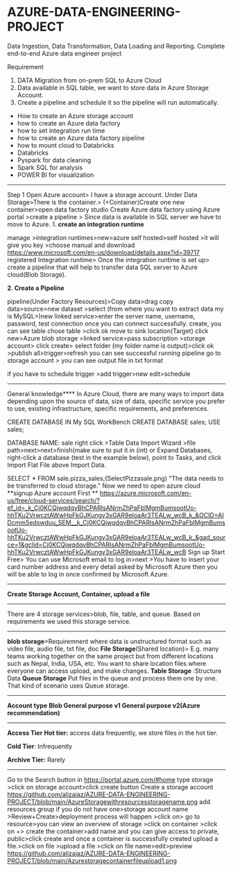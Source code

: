 # AZURE-DATA-ENGINEERING-PROJECT
Data Ingestion, Data Transformation, Data Loading and Reporting.
Complete end-to-end Azure data engineer project

Requirement
1. DATA Migration from on-prem SQL to Azure Cloud
2. Data available in SQL table, we want to store data in Azure Storage Account.
3. Create a pipeline and schedule it so the pipeline will run automatically.
   
- How to create an Azure storage account
- how to create an Azure data factory 
- how to set integration run time
- how to create an Azure data factory pipeline
- how to mount cloud to Databricks
- Databricks 
- Pyspark for data cleaning
- Spark SQL for analysis
- POWER BI for visualization

*************************************************************************************************************************************************************************************************************
Step 1 
Open Azure account> I have a storage account. Under Data Storage>There is the container.> (+Container)Create one new container>open data factory studio 
Create Azure data factory using Azure portal >create a pipeline > Since data is available in SQL server we have to move to Azure.
 1.
**create an integration runtime**

manage >integration runtimes>new>azure self hosted>self hosted >it will give you key >choose manual and download 
https://www.microsoft.com/en-us/download/details.aspx?id=39717
registered Integration runtime> Once the integration runtime is set up> create a pipeline that will help to transfer data SQL server to Azure cloud(Blob Storage).

 **2. Create a Pipeline**

pipeline(Under Factory Resources)>Copy data>drag copy data>source>new dataset >select (from where you want to extract data my is MySQL>)new linked service>enter the server name, username, password, test connection 
once you can connect successfully. create, you can see table chose table >click ok 
move to sink location(Target)
click new>Azure blob storage >linked service>pass subscription >storage account> click create> select folder (my folder name is output)>click ok >publish all>trigger>refresh you can see successful running pipeline
go to storage account > you can see output file in txt format


if you have to schedule trigger >add trigger>new edit>schedule






****
General knowledge****
In Azure Cloud, there are many ways to import data depending upon the source of data, size of data, specific service you prefer to use, existing infrastructure, specific requirements, and preferences.

CREATE DATABASE IN My SQL WorkBench
CREATE DATABASE sales;
USE sales;

DATABASE NAME: sale
right click >Table Data Import Wizard >file path>next>next>finish(make sure to put it in (int)
or  Expand Databases, right-click a database (test in the example below), point to Tasks, and click Import Flat File above Import Data.

SELECT * FROM sale.pizza_sales;(SelectPizzasale.png)
"The data needs to be transferred to cloud storage."
Now we need to open azure cloud 
**signup Azure account First **
https://azure.microsoft.com/en-us/free/cloud-services/search/?ef_id=_k_Cj0KCQjwqdqvBhCPARIsANrmZhPaFblMgmBumsootUo-hhTKu2VrwcztAWwHpFkGJKungy3xGAR9eloaAr3TEALw_wcB_k_&OCID=AIDcmm5edswduu_SEM__k_Cj0KCQjwqdqvBhCPARIsANrmZhPaFblMgmBumsootUo-hhTKu2VrwcztAWwHpFkGJKungy3xGAR9eloaAr3TEALw_wcB_k_&gad_source=1&gclid=Cj0KCQjwqdqvBhCPARIsANrmZhPaFblMgmBumsootUo-hhTKu2VrwcztAWwHpFkGJKungy3xGAR9eloaAr3TEALw_wcB
Sign up Start Free> You can use Microsoft email to log in>next >You have to insert your card number address and every detail asked by Microsoft Azure then you will be able to log in once confirmed by Microsoft Azure. 

*****************************************************************************************************************************************************************
**Create Storage Account, Container, upload a file**
**************************************************************************************************************************************************************
There are 4 storage services>blob, file, table, and queue.
Based on requirements we used this storage service.
************************************************************************************************************************************************************************
**blob storage**>Requiremnent where data is unstructured format such as video file, audio file, txt file, doc
**File Storage**(Shared location)> E.g. many teams working together on the same project but from different locations such as Nepal, India, USA, etc. You want to share location files where everyone can access upload, and make changes.
**Table Storage** :Structure Data 
**Queue Storage** Put files in the queue and process them one by one. That kind of scenario uses Queue storage.
***********************************************************************************************************************************************************************

**Account type**
**Blob
General purpose v1
General purpose v2(Azure recommendation)**

***************************************************************************************************************************************************************************

**Access Tier**
**Hot tier:** access data frequently, we store files in the hot tier.

**Cold Tier**: Infrequently

**Archive Tier:** Rarely
***************************************************************************************************************************************************************************




Go to the Search button in  https://portal.azure.com/#home type storage >click on storage account>click create button 
Create a storage account
https://github.com/alizajaz/AZURE-DATA-ENGINEERING-PROJECT/blob/main/AzureStoragewithresourcesstoragename.png
add resources group if you do not have one>storage account name >Review+Create>deployment process will happen >click on> go to resource>you can view an overview of storage >click on container >click on +> create the container>add name and you can give access to private, public>click create  and once a container is successfully created upload a file.>click on file >upload a file >click on file name>edit>preview
https://github.com/alizajaz/AZURE-DATA-ENGINEERING-PROJECT/blob/main/Azurestoragecontainerfileupload1.png 
















